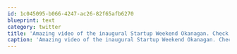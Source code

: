 ```yaml
---
id: 1c045095-b066-4247-ac26-82f65afb6270
blueprint: text
category: twitter
title: 'Amazing video of the inaugural Startup Weekend Okanagan. Check it out! #swokanagan vimeo.com/41430918'
caption: 'Amazing video of the inaugural Startup Weekend Okanagan. Check it out! <span class="hashtag hashtag_local">#<a href="http://tweettemp.darylchymko.ca/?tag=swokanagan">swokanagan</a> <a href="http://vimeo.com/41430918" title="http://vimeo.com/41430918" class="link link_untco">vimeo.com/41430918</a>'
---
```

